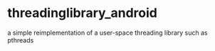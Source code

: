 threadinglibrary_android
========================

a simple reimplementation of a user-space threading library such as pthreads
